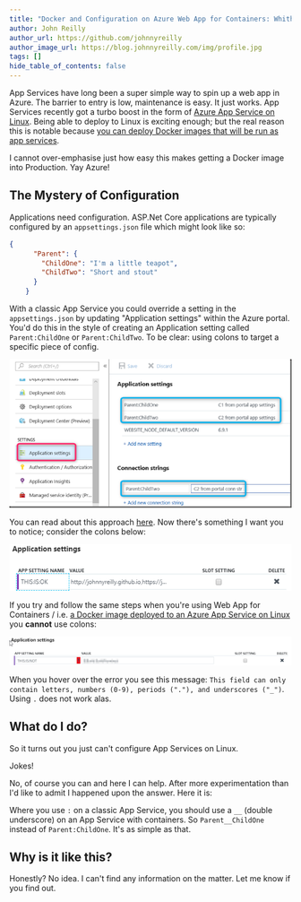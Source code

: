 ```yaml
---
title: "Docker and Configuration on Azure Web App for Containers: Whither Colons?"
author: John Reilly
author_url: https://github.com/johnnyreilly
author_image_url: https://blog.johnnyreilly.com/img/profile.jpg
tags: []
hide_table_of_contents: false
---
```

App Services have long been a super simple way to spin up a web app in Azure. The barrier to entry is low, maintenance is easy. It just works. App Services recently got a turbo boost in the form of [Azure App Service on Linux](https://docs.microsoft.com/en-us/azure/app-service/containers/app-service-linux-intro). Being able to deploy to Linux is exciting enough; but the real reason this is notable because [you can deploy Docker images that will be run as app services](https://docs.microsoft.com/en-us/azure/app-service/containers/tutorial-custom-docker-image).

 I cannot over-emphasise just how easy this makes getting a Docker image into Production. Yay Azure!

## The Mystery of Configuration

Applications need configuration. ASP.Net Core applications are typically configured by an `appsettings.json` file which might look like so:

```json
{
      "Parent": {
        "ChildOne": "I'm a little teapot",
        "ChildTwo": "Short and stout"
      }
    }
```

With a classic App Service you could override a setting in the `appsettings.json` by updating "Application settings" within the Azure portal. You'd do this in the style of creating an Application setting called `Parent:ChildOne` or `Parent:ChildTwo`. To be clear: using colons to target a specific piece of config.

![](../static/blog/2018-07-28-configuring-docker-azure-web-app-containers/appservice_classic.png)

You can read about this approach [here](https://blogs.msdn.microsoft.com/waws/2018/06/12/asp-net-core-settings-for-azure-app-service/). Now there's something I want you to notice; consider the colons below:

![](../static/blog/2018-07-28-configuring-docker-azure-web-app-containers/appservice_colons_fine.png)

If you try and follow the same steps when you're using Web App for Containers / i.e. [a Docker image deployed to an Azure App Service on Linux ](https://docs.microsoft.com/en-us/azure/app-service/containers/app-service-linux-intro) you **cannot** use colons:

![](../static/blog/2018-07-28-configuring-docker-azure-web-app-containers/appservice_container_colons_bad.png)

When you hover over the error you see this message: `This field can only contain letters, numbers (0-9), periods ("."), and underscores ("_")`. Using `.` does not work alas.

## What do I do?

So it turns out you just can't configure App Services on Linux.

Jokes!

No, of course you can and here I can help. After more experimentation than I'd like to admit I happened upon the answer. Here it is:

Where you use `:` on a classic App Service, you should use a `__` (double underscore) on an App Service with containers. So `Parent__ChildOne` instead of `Parent:ChildOne`. It's as simple as that.



## Why is it like this?

Honestly? No idea. I can't find any information on the matter. Let me know if you find out.


